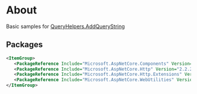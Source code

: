 ﻿# About

Basic samples for [QueryHelpers.AddQueryString](https://docs.microsoft.com/en-us/dotnet/api/microsoft.aspnetcore.webutilities.queryhelpers.addquerystring?view=aspnetcore-6.0)

## Packages

```xml
<ItemGroup>
   <PackageReference Include="Microsoft.AspNetCore.Components" Version="5.0.9" />
   <PackageReference Include="Microsoft.AspNetCore.Http" Version="2.2.2" />
   <PackageReference Include="Microsoft.AspNetCore.Http.Extensions" Version="2.2.0" />
   <PackageReference Include="Microsoft.AspNetCore.WebUtilities" Version="2.2.0" />
</ItemGroup>
```

